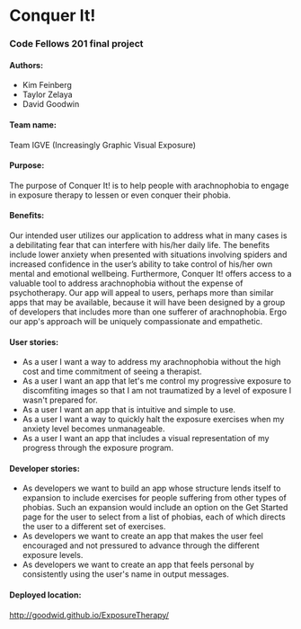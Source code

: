 # Conquer It!
### Code Fellows 201 final project


#### Authors:
- Kim Feinberg
- Taylor Zelaya
- David Goodwin


#### Team name:
Team IGVE
(Increasingly Graphic Visual Exposure)

#### Purpose:
The purpose of Conquer It! is to help people with arachnophobia to engage in exposure therapy to lessen or even conquer their phobia.

#### Benefits:
Our intended user utilizes our application to address what in many cases is a debilitating fear that can interfere with his/her daily life. The benefits include lower anxiety when presented with situations involving spiders and increased confidence in the user’s ability to take control of his/her own mental and emotional wellbeing. Furthermore, Conquer It! offers access to a valuable tool to address arachnophobia without the expense of psychotherapy. Our app will appeal to users, perhaps more than similar apps that may be available, because it will have been designed by a group of developers that includes more than one sufferer of arachnophobia. Ergo our app's approach will be uniquely compassionate and empathetic.

#### User stories:
* As a user I want a way to address my arachnophobia without the high cost and time commitment of seeing a therapist.
* As a user I want an app that let's me control my progressive exposure to discomfiting images so that I am not traumatized by a level of exposure I wasn't prepared for.
* As a user I want an app that is intuitive and simple to use.
* As a user I want a way to quickly halt the exposure exercises when my anxiety level becomes unmanageable.
* As a user I want an app that includes a visual representation of my progress through the exposure program.

#### Developer stories:
* As developers we want to build an app whose structure lends itself to expansion to include exercises for people suffering from other types of phobias. Such an expansion would include an option on the Get Started page for the user to select from a list of phobias, each of which directs the user to a different set of exercises.
* As developers we want to create an app that makes the user feel encouraged and not pressured to advance through the different exposure levels.
* As developers we want to create an app that feels personal by consistently using the user's name in output messages.

#### Deployed location:
http://goodwid.github.io/ExposureTherapy/

